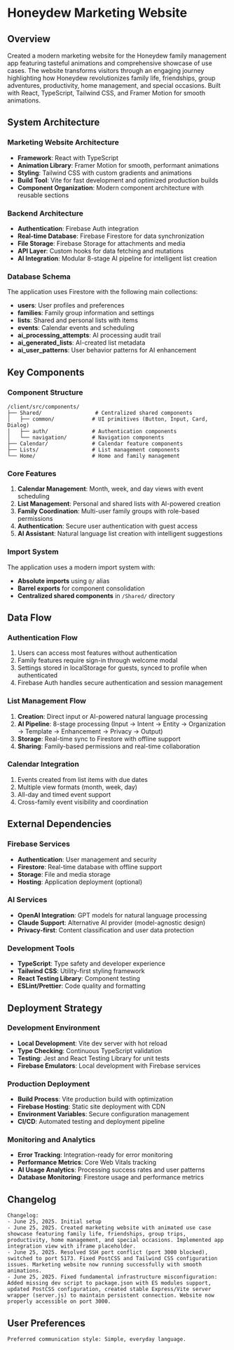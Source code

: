 # Honeydew Marketing Website

## Overview

Created a modern marketing website for the Honeydew family management app featuring tasteful animations and comprehensive showcase of use cases. The website transforms visitors through an engaging journey highlighting how Honeydew revolutionizes family life, friendships, group adventures, productivity, home management, and special occasions. Built with React, TypeScript, Tailwind CSS, and Framer Motion for smooth animations.

## System Architecture

### Marketing Website Architecture
- **Framework**: React with TypeScript
- **Animation Library**: Framer Motion for smooth, performant animations
- **Styling**: Tailwind CSS with custom gradients and animations
- **Build Tool**: Vite for fast development and optimized production builds
- **Component Organization**: Modern component architecture with reusable sections

### Backend Architecture
- **Authentication**: Firebase Auth integration
- **Real-time Database**: Firebase Firestore for data synchronization
- **File Storage**: Firebase Storage for attachments and media
- **API Layer**: Custom hooks for data fetching and mutations
- **AI Integration**: Modular 8-stage AI pipeline for intelligent list creation

### Database Schema
The application uses Firestore with the following main collections:
- **users**: User profiles and preferences
- **families**: Family group information and settings
- **lists**: Shared and personal lists with items
- **events**: Calendar events and scheduling
- **ai_processing_attempts**: AI processing audit trail
- **ai_generated_lists**: AI-created list metadata
- **ai_user_patterns**: User behavior patterns for AI enhancement

## Key Components

### Component Structure
```
/client/src/components/
├── Shared/                 # Centralized shared components
│   ├── common/            # UI primitives (Button, Input, Card, Dialog)
│   ├── auth/              # Authentication components
│   └── navigation/        # Navigation components
├── Calendar/              # Calendar feature components
├── Lists/                 # List management components
└── Home/                  # Home and family management
```

### Core Features
1. **Calendar Management**: Month, week, and day views with event scheduling
2. **List Management**: Personal and shared lists with AI-powered creation
3. **Family Coordination**: Multi-user family groups with role-based permissions
4. **Authentication**: Secure user authentication with guest access
5. **AI Assistant**: Natural language list creation with intelligent suggestions

### Import System
The application uses a modern import system with:
- **Absolute imports** using `@/` alias
- **Barrel exports** for component consolidation
- **Centralized shared components** in `/Shared/` directory

## Data Flow

### Authentication Flow
1. Users can access most features without authentication
2. Family features require sign-in through welcome modal
3. Settings stored in localStorage for guests, synced to profile when authenticated
4. Firebase Auth handles secure authentication and session management

### List Management Flow
1. **Creation**: Direct input or AI-powered natural language processing
2. **AI Pipeline**: 8-stage processing (Input → Intent → Entity → Organization → Template → Enhancement → Privacy → Output)
3. **Storage**: Real-time sync to Firestore with offline support
4. **Sharing**: Family-based permissions and real-time collaboration

### Calendar Integration
1. Events created from list items with due dates
2. Multiple view formats (month, week, day)
3. All-day and timed event support
4. Cross-family event visibility and coordination

## External Dependencies

### Firebase Services
- **Authentication**: User management and security
- **Firestore**: Real-time database with offline support
- **Storage**: File and media storage
- **Hosting**: Application deployment (optional)

### AI Services
- **OpenAI Integration**: GPT models for natural language processing
- **Claude Support**: Alternative AI provider (model-agnostic design)
- **Privacy-first**: Content classification and user data protection

### Development Tools
- **TypeScript**: Type safety and developer experience
- **Tailwind CSS**: Utility-first styling framework
- **React Testing Library**: Component testing
- **ESLint/Prettier**: Code quality and formatting

## Deployment Strategy

### Development Environment
- **Local Development**: Vite dev server with hot reload
- **Type Checking**: Continuous TypeScript validation
- **Testing**: Jest and React Testing Library for unit tests
- **Firebase Emulators**: Local development with Firebase services

### Production Deployment
- **Build Process**: Vite production build with optimization
- **Firebase Hosting**: Static site deployment with CDN
- **Environment Variables**: Secure configuration management
- **CI/CD**: Automated testing and deployment pipeline

### Monitoring and Analytics
- **Error Tracking**: Integration-ready for error monitoring
- **Performance Metrics**: Core Web Vitals tracking
- **AI Usage Analytics**: Processing success rates and user patterns
- **Database Monitoring**: Firestore usage and performance metrics

## Changelog

```
Changelog:
- June 25, 2025. Initial setup
- June 25, 2025. Created marketing website with animated use case showcase featuring family life, friendships, group trips, productivity, home management, and special occasions. Implemented app integration view with iframe placeholder.
- June 25, 2025. Resolved SSH port conflict (port 3000 blocked), switched to port 5173. Fixed PostCSS and Tailwind CSS configuration issues. Marketing website now running successfully with smooth animations.
- June 25, 2025. Fixed fundamental infrastructure misconfiguration: Added missing dev script to package.json with ES modules support, updated PostCSS configuration, created stable Express/Vite server wrapper (server.js) to maintain persistent connection. Website now properly accessible on port 3000.
```

## User Preferences

```
Preferred communication style: Simple, everyday language.
```